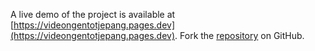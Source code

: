 A live demo of the project is available at [https://videongentotjepang.pages.dev](https://videongentotjepang.pages.dev).
Fork the [repository](https://github.com/dinesmarom/bokepmajikan) on GitHub.